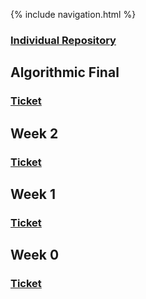 {% include navigation.html %}


### [Individual Repository](https://github.com/TimL1n/TimTestTime)


## Algorithmic Final
### [Ticket](https://github.com/TimL1n/TimTestTime/issues/5)

## Week 2
### [Ticket](https://github.com/TimL1n/TimTestTime/issues/3)

## Week 1
### [Ticket](https://github.com/TimL1n/TimTestTime/issues/2)

## Week 0
### [Ticket](https://github.com/TimL1n/TimTestTime/issues/1)

